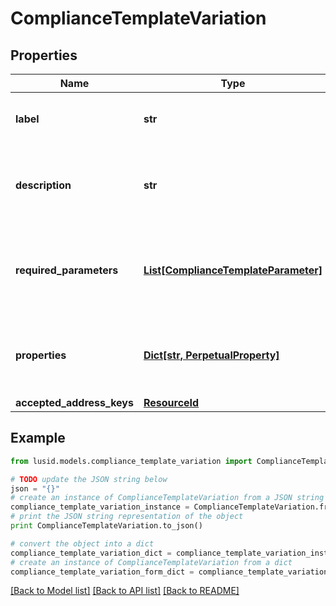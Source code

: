 # ComplianceTemplateVariation


## Properties
Name | Type | Description | Notes
------------ | ------------- | ------------- | -------------
**label** | **str** | Label of a Compliance Template Variation | 
**description** | **str** | The description of the Compliance Template Variation | 
**required_parameters** | [**List[ComplianceTemplateParameter]**](ComplianceTemplateParameter.md) | A parameter required by a Compliance Template Variation | 
**properties** | [**Dict[str, PerpetualProperty]**](PerpetualProperty.md) | Properties associated with the Compliance Template Variation | 
**accepted_address_keys** | [**ResourceId**](ResourceId.md) |  | 

## Example

```python
from lusid.models.compliance_template_variation import ComplianceTemplateVariation

# TODO update the JSON string below
json = "{}"
# create an instance of ComplianceTemplateVariation from a JSON string
compliance_template_variation_instance = ComplianceTemplateVariation.from_json(json)
# print the JSON string representation of the object
print ComplianceTemplateVariation.to_json()

# convert the object into a dict
compliance_template_variation_dict = compliance_template_variation_instance.to_dict()
# create an instance of ComplianceTemplateVariation from a dict
compliance_template_variation_form_dict = compliance_template_variation.from_dict(compliance_template_variation_dict)
```
[[Back to Model list]](../README.md#documentation-for-models) [[Back to API list]](../README.md#documentation-for-api-endpoints) [[Back to README]](../README.md)


